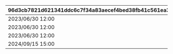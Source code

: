 |96d3cb7821d621341ddc6c7f34a83aecef4bed38fb41c561ea3adf97b25f89fd|c9a1c0c886099f7984c08d8adb0e375187e07684f96fad157a4a590c7cd7c5fd|6df7f72af0317b944b90fc188e4786b6a1ce0df94b49802de46347debf187201|8daa507af51d3bd2313ef798ce972786e014842cf108df2c9e6b55bdc9f9e92c|
| --- | --- | --- | --- |
|2023/06/30 12:00|105801|2030/04/01 14:59|1|
|2023/06/30 12:00|105901|2030/04/01 14:59|2|
|2023/06/30 12:00|106001|2030/04/01 14:59|3|
|2024/09/15 15:00|106401|2030/04/01 14:59|4|